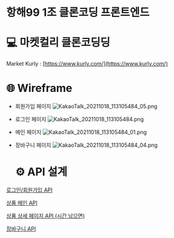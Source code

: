 # 항해99 1조 클론코딩 프론트엔드

# 💻 마켓컬리 클론코딩딩

Market Kurly : [https://www.kurly.com/](https://www.kurly.com/)

# 🌐 Wireframe

- 회원가입 페이지
  ![KakaoTalk_20211018_113105484_05.png](https://user-images.githubusercontent.com/71538344/137849742-e8009429-b7aa-4640-8bef-f1e33a7c6e4e.png)
- 로그인 페이지
  ![KakaoTalk_20211018_113105484.png](https://user-images.githubusercontent.com/71538344/137849552-6fd18707-ffe8-4c05-852e-1aea336804e7.png)
- 메인 페이지
  ![KakaoTalk_20211018_113105484_01.png](https://user-images.githubusercontent.com/71538344/137849584-51b9d888-d867-4fcd-9cc0-a8dffb5498b6.png)
- 장바구니 페이지
  ![KakaoTalk_20211018_113105484_04.png](https://user-images.githubusercontent.com/71538344/137849785-2f4e0cb7-62a9-4ccf-92fd-ef563b302722.png)

  # ⚙️ API 설계

[로그인/회원가입 API](https://www.notion.so/6f13d2e060e24346b239a71a24afaec1)

[상품 메인 API](https://www.notion.so/4871500afff24774b05fc9501a6cc552)

[상품 상세 페이지 API (시간 남으면)](https://www.notion.so/7bcc6491c374468d9d5a5b70a08d1dd3)

[장바구니 API](https://www.notion.so/6728e8ec9d9a4e6eb993dd475a825bb4)
